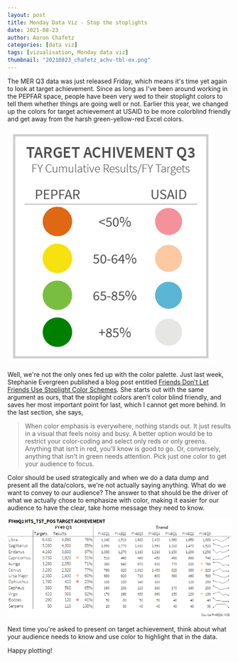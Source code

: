 ```yaml
---
layout: post
title: Monday Data Viz - Stop the stoplights
date: 2021-08-23
author: Aaron Chafetz
categories: [data viz]
tags: [vizualisation, Monday data viz]
thumbnail: "20210823_chafetz_achv-tbl-ex.png"
---
```


The MER Q3 data was just released Friday, which means it's time yet again to look at target achievement. Since as long as I've been around working in the PEPFAR space, people have been very wed to their stoplight colors to tell them whether things are going well or not. Earlier this year, we changed up the colors for target achievement at USAID to be more colorblind friendly and get away from the harsh green-yellow-red Excel colors. 

![Achievemnt colors in Q3](/assets/images/posts/20210823_chafetz_achv-color.png)

Well, we're not the only ones fed up with the color palette. Just last week, Stephanie Evergreen published a blog post entitled [Friends Don’t Let Friends Use Stoplight Color Schemes](https://stephanieevergreen.com/friends-dont-let-friends-use-stoplight-color-schemes/?__s=nia79qcgb2psyjhrvx2r).  She starts out with the same argument as ours, that the stoplight colors aren't color blind friendly, and saves her most important point for last, which I cannot get more behind. In the last section, she says,

> When color emphasis is everywhere, nothing stands out. It just results in a visual that feels noisy and busy. A better option would be to restrict your color-coding and select only reds or only greens. Anything that isn’t in red, you’ll know is good to go. Or, conversely, anything that isn’t in green needs attention. Pick just one color to get your audience to focus.

Color should be used strategically and when we do a data dump and present all the data/colors, we're not actually saying anything. What do we want to convey to our audience? The answer to that should be the driver of what we actually chose to emphasize with color, making it easier for our audience to have the clear, take home message they need to know.

![Table with only underperformance highlighted](/assets/images/posts/20210823_chafetz_achv-tbl-ex.png)

Next time you're asked to present on target achievement, think about what your audience needs to know and use color to highlight that in the data.

Happy plotting!